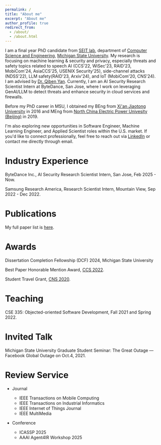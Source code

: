 ```yaml
---
permalink: /
title: "About me"
excerpt: "About me"
author_profile: true
redirect_from: 
  - /about/
  - /about.html
---
```


I am a final year PhD candidate from [SEIT lab](https://seit.egr.msu.edu/), department of [Computer Science and Engineering](https://cse.msu.edu/), [Michigan State University](https://msu.edu/). My research is focusing on machine learning & security and privacy, especially threats and safety topics related to speech AI (CCS'22, WiSec'23, RAID'23, MobiCom'24, AsiaCCS'25, USENIX Security'25), side-channel attacks (NDSS'22), LLM safety(RAID'23, Arxiv'24), and IoT (MobiCom'20, CNS'24). I am advised by [Dr. Qiben Yan](https://cse.msu.edu/~qyan/). Currently, I am an AI Security Research Scientist Intern at ByteDance, San Jose, where I work on leveraging GenAI/LLM to detect threats and enhance security in cloud services and firewalls.

Before my PhD career in MSU, I obtained my BEng from [Xi'an Jiaotong University](http://en.xjtu.edu.cn/) in 2016 and MEng from [North China Electric Power Univesity (Beijing)](https://english.ncepu.edu.cn/) in 2019. 

I'm also exploring new opportunities in Software Engineer, Machine Learning Engineer, and Applied Scientist roles within the U.S. market. If you'd like to connect professionally, feel free to reach out via [LinkedIn](https://www.linkedin.com/in/yuanda-wang-a52663179/) or contact me directly through email.

Industry Experience
======
ByteDance Inc., AI Security Research Scientist Intern, San Jose, Feb 2025 - Now.

Samsung Research America, Research Scientist Intern, Mountain View, Sep 2022 - Dec 2022.

Publications
======
My full paper list is [here](https://yuandaw.github.io/publications/).

Awards
======

Dissertation Completion Fellowship (DCF) 2024, Michigan State University

Best Paper Honorable Mention Award, [CCS 2022](https://www.sigsac.org/ccs/CCS2022/).

Student Travel Grant, [CNS 2020](https://cns2020.ieee-cns.org/).

Teaching
======
CSE 335: Objected-oriented Software Development, Fall 2021 and Spring 2022.  

Invited Talk
======
Michigan State University Graduate Student Seminar: The Great Outage — Facebook Global Outage on Oct.4, 2021.

Review Service
======
* Journal
  * IEEE Transactions on Mobile Computing 
  * IEEE Transactions on Industrial Informatics
  * IEEE Internet of Things Journal
  * IEEE MultiMedia

* Conference
  * ICASSP 2025
  * AAAI Agent4IR Workshop 2025 

<script type='text/javascript' id='clustrmaps' src='//cdn.clustrmaps.com/map_v2.js?cl=04aa44&w=243&t=n&d=v7MlErWIlGyWy2W4NRYHD1iOxc-4713pg6VsacZGAFQ&co=a8d7f9&cmn=cc3a4d&cmo=ffffff'></script>
